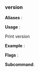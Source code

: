 
### version

**Aliases**   :



**Usage**     :

Print version

**Example**   :



**Flags**     :

  

**Subcommand**:

  

